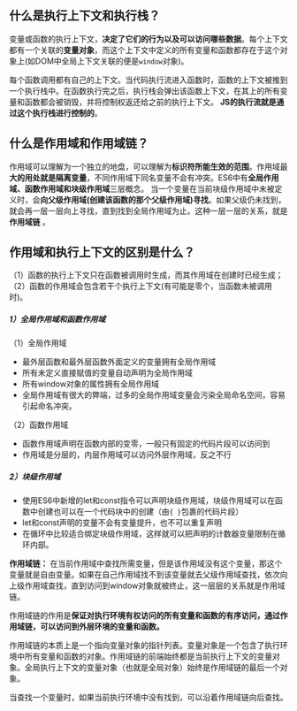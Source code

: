 ##  什么是执行上下文和执行栈？

  变量或函数的执行上下文，**决定了它们的行为以及可以访问哪些数据**。每个上下文都有一个关联的**变量对象**，而这个上下文中定义的所有变量和函数都存在于这个对象上(如DOM中全局上下文关联的便是`window`对象)。

   每个函数调用都有自己的上下文。当代码执行流进入函数时，函数的上下文被推到一个执行栈中。在函数执行完之后，执行栈会弹出该函数上下文，在其上的所有变量和函数都会被销毁，并将控制权返还给之前的执行上下文。 **JS的执行流就是通过这个执行栈进行控制的**。



## 什么是作用域和作用域链？

  作用域可以理解为一个独立的地盘，可以理解为**标识符所能生效的范围**。作用域最**大的用处就是隔离变量**，不同作用域下同名变量不会有冲突。ES6中有**全局作用域、函数作用域和块级作用域**三层概念。
   当一个变量在当前块级作用域中未被定义时，会**向父级作用域(创建该函数的那个父级作用域)寻找**。如果父级仍未找到，就会再一层一层向上寻找，直到找到全局作用域为止。这种一层一层的关系，就是**作用域链** 。 



## 作用域和执行上下文的区别是什么？

  （1）函数的执行上下文只在函数被调用时生成，而其作用域在创建时已经生成；
  （2）函数的作用域会包含若干个执行上下文(有可能是零个，当函数未被调用时)。





##### 1）全局作用域和函数作用域

（1）全局作用域

- 最外层函数和最外层函数外面定义的变量拥有全局作用域
- 所有未定义直接赋值的变量自动声明为全局作用域
- 所有window对象的属性拥有全局作用域
- 全局作用域有很大的弊端，过多的全局作用域变量会污染全局命名空间，容易引起命名冲突。

（2）函数作用域

- 函数作用域声明在函数内部的变零，一般只有固定的代码片段可以访问到
- 作用域是分层的，内层作用域可以访问外层作用域，反之不行

##### 2）块级作用域

- 使用ES6中新增的let和const指令可以声明块级作用域，块级作用域可以在函数中创建也可以在一个代码块中的创建（由`{ }`包裹的代码片段）
- let和const声明的变量不会有变量提升，也不可以重复声明
- 在循环中比较适合绑定块级作用域，这样就可以把声明的计数器变量限制在循环内部。

**作用域链：** 在当前作用域中查找所需变量，但是该作用域没有这个变量，那这个变量就是自由变量。如果在自己作用域找不到该变量就去父级作用域查找，依次向上级作用域查找，直到访问到window对象就被终止，这一层层的关系就是作用域链。

作用域链的作用是**保证对执行环境有权访问的所有变量和函数的有序访问，通过作用域链，可以访问到外层环境的变量和函数。**

作用域链的本质上是一个指向变量对象的指针列表。变量对象是一个包含了执行环境中所有变量和函数的对象。作用域链的前端始终都是当前执行上下文的变量对象。全局执行上下文的变量对象（也就是全局对象）始终是作用域链的最后一个对象。

当查找一个变量时，如果当前执行环境中没有找到，可以沿着作用域链向后查找。


